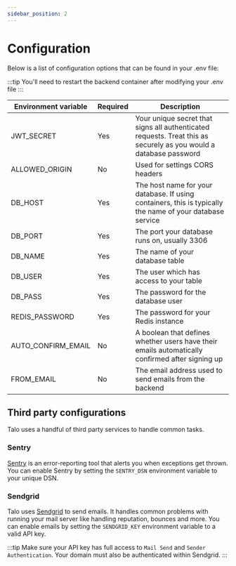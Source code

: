 ```yaml
---
sidebar_position: 2
---
```


# Configuration

Below is a list of configuration options that can be found in your .env file:

:::tip
You'll need to restart the backend container after modifying your .env file
:::

| Environment variable | Required | Description                                                                                                       |
|----------------------|----------|-------------------------------------------------------------------------------------------------------------------|
| JWT_SECRET           | Yes      | Your unique secret that signs all authenticated requests. Treat this as securely as you would a database password |
| ALLOWED_ORIGIN       | No       | Used for settings CORS headers                                                                                    |
| DB_HOST              | Yes      | The host name for your database. If using containers, this is typically the name of your database service         |
| DB_PORT              | Yes      | The port your database runs on, usually 3306                                                                      |
| DB_NAME              | Yes      | The name of your database table                                                                                   |
| DB_USER              | Yes      | The user which has access to your table                                                                           |
| DB_PASS              | Yes      | The password for the database user                                                                                |
| REDIS_PASSWORD       | Yes      | The password for your Redis instance                                                                              |
| AUTO_CONFIRM_EMAIL   | No       | A boolean that defines whether users have their emails automatically confirmed after signing up                   |
| FROM_EMAIL           | No       | The email address used to send emails from the backend                                                            |


## Third party configurations

Talo uses a handful of third party services to handle common tasks.

### Sentry

[Sentry](https://sentry.io) is an error-reporting tool that alerts you when exceptions get thrown. You can enable Sentry by setting the `SENTRY_DSN` environment variable to your unique DSN.

### Sendgrid

Talo uses [Sendgrid](https://sendgrid.com) to send emails. It handles common problems with running your mail server like handling reputation, bounces and more. You can enable emails by setting the `SENDGRID_KEY` environment variable to a valid API key.

:::tip
Make sure your API key has full access to `Mail Send` and `Sender Authentication`. Your domain must also be authenticated within Sendgrid.
:::
